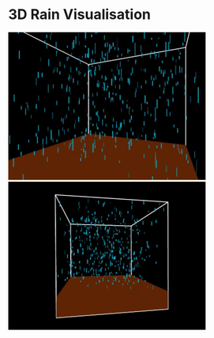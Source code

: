 # 3D Rain Visualisation
<img src="https://github.com/David-Sangojinmi/Projects/blob/master/Processing/Images/rain3d_1.JPG" width="400" height="300"/>  <img src="https://github.com/David-Sangojinmi/Projects/blob/master/Processing/Images/rain3d_2.JPG" width="400" height="300"/>
